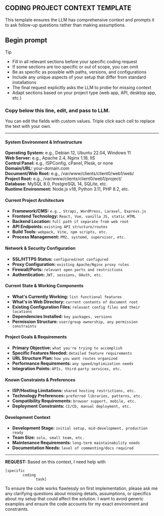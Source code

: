 ## CODING PROJECT CONTEXT TEMPLATE
This template ensures the LLM has comprehensive context and prompts it to ask follow-up questions rather than making assumptions.  
  
## Begin prompt

> [!TIP]
> - Fill in all relevant sections before your specific coding request
> - If some sections are too specific or out of scope, you can omit
> - Be as specific as possible with paths, versions, and configurations  
> - Include any unique aspects of your setup that differ from standard installations
> - The final request explicitly asks the LLM to probe for missing context
> - Adapt sections based on your project type (web app, API, desktop app, etc.)

### Copy below this line, edit, and pass to LLM.
You can edit the fields with custom values. Triple click each cell to replace the text with your own.

---

#### **System Environment & Infrastructure**

  <div class="field"><b>Operating System:</b> <span contenteditable="true">e.g., Debian 12, Ubuntu 22.04, Windows 11</span></div>
  <div class="field"><b>Web Server:</b> <span contenteditable="true">e.g., Apache 2.4, Nginx 1.18, IIS</span></div>
  <div class="field"><b>Control Panel:</b> <span contenteditable="true">e.g., ISPConfig, cPanel, Plesk, or none</span></div>
  <div class="field"><b>Domain/URL:</b> <span contenteditable="true">your-domain.com</span></div>
  <div class="field"><b>Document/Web Root:</b> <span contenteditable="true">e.g., /var/www/clients/client0/web1/web/</span></div>
  <div class="field"><b>Project Root:</b> <span contenteditable="true">e.g., /var/www/clients/client0/web1/project/</span></div>
  <div class="field"><b>Database:</b> <span contenteditable="true">MySQL 8.0, PostgreSQL 14, SQLite, etc.</span></div>
  <div class="field"><b>Runtime Environment:</b> <span contenteditable="true">Node.js v18, Python 3.11, PHP 8.2, etc.</span></div>

#### **Current Project Architecture**

* **Framework/CMS:** `e.g., Strapi, WordPress, Laravel, Express.js`
* **Frontend Technology:** `React, Vue, vanilla JS, static HTML`
* **Backend Location:** `full path if separate from web root`
* **API Endpoints:** `existing API structure/routes`
* **Build Tools:** `webpack, Vite, npm scripts, etc.`
* **Process Management:** `PM2, systemd, supervisor, etc.`

#### **Network & Security Configuration**

* **SSL/HTTPS Status:** `configured/not configured`
* **Proxy Configuration:** `existing Apache/Nginx proxy rules`
* **Firewall/Ports:** `relevant open ports and restrictions`
* **Authentication:** `JWT, sessions, OAuth, etc.`

#### **Current State & Working Components**

* **What's Currently Working:** `list functional features`
* **What's in Web Directory:** `current contents of document root`
* **Existing Configuration Files:** `relevant config files and their locations`
* **Dependencies Installed:** `key packages, versions`
* **Permission Structure:** `user/group ownership, any permission constraints`

#### **Project Goals & Requirements**

* **Primary Objective:** `what you're trying to accomplish`
* **Specific Features Needed:** `detailed feature requirements`
* **URL Structure Plan:** `how you want routes organized`
* **Performance Requirements:** `any speed/optimization needs`
* **Integration Points:** `APIs, third-party services, etc.`

#### **Known Constraints & Preferences**

* **ISP/Hosting Limitations:** `shared hosting restrictions, etc.`
* **Technology Preferences:** `preferred libraries, patterns, etc.`
* **Compatibility Requirements:** `browser support, mobile, etc.`
* **Deployment Constraints:** `CI/CD, manual deployment, etc.`

#### **Development Context**

* **Development Stage:** `initial setup, mid-development, production ready`
* **Team Size:** `solo, small team, etc.`
* **Maintenance Requirements:** `long-term maintainability needs`
* **Documentation Needs:** `level of commenting/docs required`
  
---

**REQUEST:** Based on this context, I need help with

```
[specific
        coding
              task]
```

To ensure the code works flawlessly on first implementation, please ask me any clarifying questions about missing details, assumptions, or specifics about my setup that could affect the solution. I want to avoid generic examples and ensure the code accounts for my exact environment and constraints.




